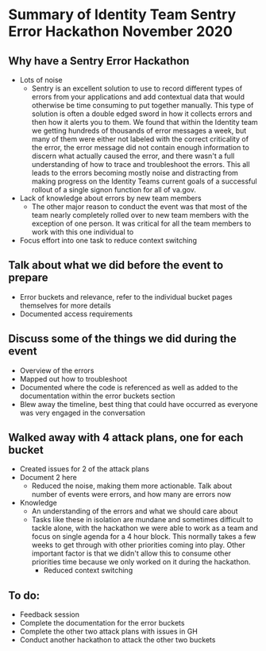 # Summary of Identity Team Sentry Error Hackathon November 2020

## Why have a Sentry Error Hackathon
- Lots of noise
    - Sentry is an excellent solution to use to record different types of errors from your applications and add contextual data that would otherwise be time consuming to put together manually. This type of solution is often a double edged sword in how it collects errors and then how it alerts you to them. We found that within the Identity team we getting hundreds of thousands of error messages a week, but many of them were either not labeled with the correct criticality of the error, the error message did not contain enough information to discern what actually caused the error, and there wasn't a full understanding of how to trace and troubleshoot the errors. This all leads to the errors becoming mostly noise and distracting from making progress on the Identity Teams current goals of a successful rollout of a single signon function for all of va.gov.
- Lack of knowledge about errors by new team members
    - The other major reason to conduct the event was that most of the team nearly completely rolled over to new team members with the exception of one person. It was critical for all the team members to work with this one individual to 
- Focus effort into one task to reduce context switching

## Talk about what we did before the event to prepare
- Error buckets and relevance, refer to the individual bucket pages themselves for more details
- Documented access requirements
## Discuss some of the things we did during the event
- Overview of the errors
- Mapped out how to troubleshoot
- Documented where the code is referenced as well as added to the documentation within the error buckets section
- Blew away the timeline, best thing that could have occurred as everyone was very engaged in the conversation
## Walked away with 4 attack plans, one for each bucket
- Created issues for 2 of the attack plans
- Document 2 here
  - Reduced the noise, making them more actionable. Talk about number of events were errors, and how many are errors now
- Knowledge
  - An understanding of the errors and what we should care about
  - Tasks like these in isolation are mundane and sometimes difficult to tackle alone, with the hackathon we were able to work as a team and focus on single agenda for a 4 hour block. This normally takes a few weeks to get through with other priorities coming into play. Other important factor is that we didn't allow this to consume other priorities time because we only worked on it during the hackathon.
    - Reduced context switching 
## To do:
- Feedback session
- Complete the documentation for the error buckets
- Complete the other two attack plans with issues in GH
- Conduct another hackathon to attack the other two buckets

